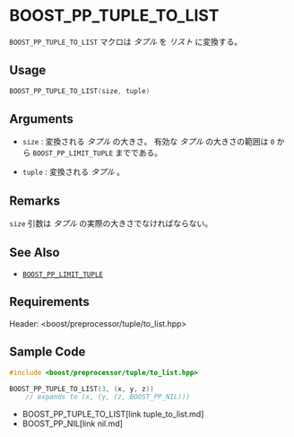 # BOOST_PP_TUPLE_TO_LIST

`BOOST_PP_TUPLE_TO_LIST` マクロは *タプル* を *リスト* に変換する。

## Usage

```cpp
BOOST_PP_TUPLE_TO_LIST(size, tuple)
```

## Arguments

- `size` :
	変換される *タプル* の大きさ。
	有効な *タプル* の大きさの範囲は `0` から `BOOST_PP_LIMIT_TUPLE` までである。

- `tuple` :
	変換される *タプル* 。

## Remarks

`size` 引数は *タプル* の実際の大きさでなければならない。

## See Also

- [`BOOST_PP_LIMIT_TUPLE`](limit_tuple.md)

## Requirements

Header: &lt;boost/preprocessor/tuple/to_list.hpp&gt;

## Sample Code

```cpp
#include <boost/preprocessor/tuple/to_list.hpp>

BOOST_PP_TUPLE_TO_LIST(3, (x, y, z))
	// expands to (x, (y, (z, BOOST_PP_NIL)))
```
* BOOST_PP_TUPLE_TO_LIST[link tuple_to_list.md]
* BOOST_PP_NIL[link nil.md]

